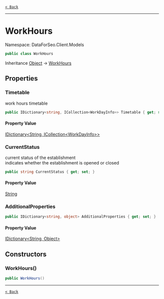 [`< Back`](./)

---

# WorkHours

Namespace: DataForSeo.Client.Models

```csharp
public class WorkHours
```

Inheritance [Object](https://docs.microsoft.com/en-us/dotnet/api/system.object) → [WorkHours](./dataforseo.client.models.workhours)

## Properties

### **Timetable**

work hours timetable

```csharp
public IDictionary<string, ICollection<WorkDayInfo>> Timetable { get; set; }
```

#### Property Value

[IDictionary&lt;String, ICollection&lt;WorkDayInfo&gt;&gt;](https://docs.microsoft.com/en-us/dotnet/api/system.collections.generic.idictionary-2)<br>

### **CurrentStatus**

current status of the establishment
 <br>indicates whether the establishment is opened or closed

```csharp
public string CurrentStatus { get; set; }
```

#### Property Value

[String](https://docs.microsoft.com/en-us/dotnet/api/system.string)<br>

### **AdditionalProperties**

```csharp
public IDictionary<string, object> AdditionalProperties { get; set; }
```

#### Property Value

[IDictionary&lt;String, Object&gt;](https://docs.microsoft.com/en-us/dotnet/api/system.collections.generic.idictionary-2)<br>

## Constructors

### **WorkHours()**

```csharp
public WorkHours()
```

---

[`< Back`](./)
